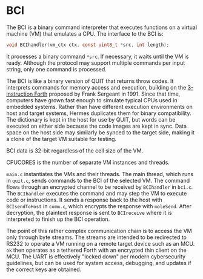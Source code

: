 # BCI

The BCI is a binary command interpreter that executes functions on a virtual machine (VM) that emulates a CPU.
The interface to the BCI is:

```C
void BCIhandler(vm_ctx ctx, const uint8_t *src, int length);
```

It processes a binary command `*src`.
If necessary, it waits until the VM is ready.
Although the protocol may support multiple commands per input string, only one command is processed.

The BCI is like a binary version of QUIT that returns throw codes. It interprets commands for memory access and execution, building on the [3-instruction Forth](https://pages.cs.wisc.edu/~bolo/shipyard/3ins4th.html) proposed by Frank Sergeant in 1991\. Since that time, computers have grown fast enough to simulate typical CPUs used in embedded systems. Rather than have different execution environments on host and target systems, Hermes duplicates them for binary compatibility. The dictionary is kept in the host for use by QUIT, but words can be executed on either side because the code images are kept in sync. Data space on the host side may similarly be synced to the target side, making it a clone of the target VM suitable for testing.

BCI data is 32-bit regardless of the cell size of the VM.

CPUCORES is the number of separate VM instances and threads.

`main.c` instantiates the VMs and their threads. The main thread, which runs in `quit.c`, sends commands to the BCI of the selected VM. The command flows through an encrypted channel to be received by `BCIhandler` in `bci.c`. The `BCIhandler` executes the command and may step the VM to execute code or instructions. It sends a response back to the host with `BCIsendToHost` in `comm.c`, which encrypts the response with `moleSend`. After decryption, the plaintext response is sent to `BCIreceive` where it is interpreted to finish up the BCI operation. 

The point of this rather complex communication chain is to access the VM only through byte streams. The streams are intended to be redirected to RS232 to operate a VM running on a remote target device such as an MCU. `ok` then operates as a tethered Forth with an encrypted thin client on the MCU. The UART is effectively "locked down" per modern cybersecurity guidelines, but can be used for system access, debugging, and updates if the correct keys are obtained.
